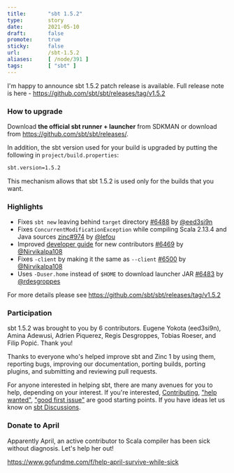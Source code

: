 ```yaml
---
title:       "sbt 1.5.2"
type:        story
date:        2021-05-10
draft:       false
promote:     true
sticky:      false
url:         /sbt-1.5.2
aliases:     [ /node/391 ]
tags:        [ "sbt" ]
---
```


[6469]: https://github.com/sbt/sbt/pull/6469
[6484]: https://github.com/sbt/sbt/pull/6484
[6483]: https://github.com/sbt/sbt/pull/6483
[6488]: https://github.com/sbt/sbt/pull/6488
[6493]: https://github.com/sbt/sbt/pull/6493
[6500]: https://github.com/sbt/sbt/pull/6500
[6497]: https://github.com/sbt/sbt/issues/6497
[zinc974]: https://github.com/sbt/zinc/issues/974
[@eed3si9n]: https://github.com/eed3si9n
[@lefou]: https://github.com/lefou
[@Nirvikalpa108]: https://github.com/Nirvikalpa108
[@rdesgroppes]: https://github.com/rdesgroppes
[@adpi2]: https://github.com/adpi2

I'm happy to announce sbt 1.5.2 patch release is available. Full release note is here - https://github.com/sbt/sbt/releases/tag/v1.5.2

### How to upgrade

Download **the official sbt runner + launcher** from SDKMAN or download from <https://github.com/sbt/sbt/releases/>.

In addition, the sbt version used for your build is upgraded by putting the following in `project/build.properties`:

```bash
sbt.version=1.5.2
```

This mechanism allows that sbt 1.5.2 is used only for the builds that you want.

### Highlights

- Fixes `sbt new` leaving behind `target` directory [#6488][6488] by [@eed3si9n][@eed3si9n]
- Fixes `ConcurrentModificationException` while compiling Scala 2.13.4 and Java sources [zinc#974][zinc974] by [@lefou][@lefou]
- Improved [developer guide](https://github.com/sbt/sbt/blob/develop/DEVELOPING.md) for new contributors [#6469][6469] by [@Nirvikalpa108][@Nirvikalpa108]
- Fixes `-client` by making it the same as `--client` [#6500][6500] by [@Nirvikalpa108][@Nirvikalpa108]
- Uses `-Duser.home` instead of `$HOME` to download launcher JAR [#6483][6483] by [@rdesgroppes][@rdesgroppes]

For more details please see https://github.com/sbt/sbt/releases/tag/v1.5.2

### Participation

sbt 1.5.2 was brought to you by 6 contributors. Eugene Yokota (eed3si9n), Amina Adewusi, Adrien Piquerez, Regis Desgroppes, Tobias Roeser, and Filip Popić. Thank you!

Thanks to everyone who's helped improve sbt and Zinc 1 by using them, reporting bugs, improving our documentation, porting builds, porting plugins, and submitting and reviewing pull requests.

For anyone interested in helping sbt, there are many avenues for you to help, depending on your interest. If you're interested, [Contributing](https://github.com/sbt/sbt/blob/develop/CONTRIBUTING.md), ["help wanted"](https://github.com/sbt/sbt/issues?q=is%3Aissue+is%3Aopen+label%3A%22help+wanted%22), ["good first issue"](https://github.com/sbt/sbt/issues?q=is%3Aissue+is%3Aopen+label%3A%22good+first+issue%22) are good starting points. If you have ideas let us know on [sbt Discussions](https://github.com/sbt/sbt/discussions).

### Donate to April

Apparently April, an active contributor to Scala compiler has been sick without diagnosis. Let's help her out!

https://www.gofundme.com/f/help-april-survive-while-sick
